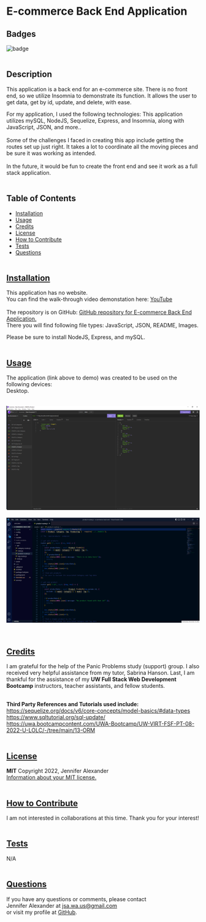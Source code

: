 
  # E-commerce Back End Application


  ## Badges
  ![badge](https://img.shields.io/badge/license-MIT-blue)
  <br><br>
  

  ## Description
  This application is a back end for an e-commerce site. There is no front end, so we utilize Insomnia to demonstrate its function. It allows the user to get data, get by id, update, and delete, with ease. 
  <br>

  For my application, I used the following technologies: This application utilizes mySQL, NodeJS, Sequelize, Express, and Insomnia, along with JavaScript, JSON, and more..
  <br><br>
  Some of the challenges I faced in creating this app include getting the routes set up just right. It takes a lot to coordinate all the moving pieces and be sure it was working as intended. 
  <br><br>
  In the future, it would be fun to create the front end and see it work as a full stack application.
  <br><br>

## Table of Contents
  - [Installation](#installation)
  - [Usage](#usage)
  - [Credits](#credits)
  - [License](#license)
  - [How to Contribute](#how-to-contribute)
  - [Tests](#tests)
  - [Questions](#questions)
  <br><br>

  ## [Installation](#table-of-contents)
  This application has no website. <br>
  You can find the walk-through video demonstation here: [YouTube](https://youtu.be/QbIbnJ0HrUU/)
  <br><br>
  The repository is on GitHub: [GitHub repository for E-commerce Back End Application.](https://github.com/jsalexan/e-commerce-back-end) <br>
  There you will find following file types: 
   JavaScript, JSON, README, Images.

   Please be sure to install NodeJS, Express, and mySQL.
  <br><br>

## [Usage](#table-of-contents)
  The application (link above to demo) was created to be used on the following devices:<br> 
   Desktop.<br><br>
  

  ![Screen capture.](./Assets/Screenshot%20(251).png)
  <br><br>
  ![Screen capture 2.](./Assets/Screenshot%20(252).png)
  
  <br>

  ## [Credits](#table-of-contents) 
  I am grateful for the help of the Panic Problems study (support) group. I also received very helpful assistance from my tutor, Sabrina Hanson. Last, I am thankful for the assistance of my **UW Full Stack Web Development Bootcamp** instructors, teacher assistants, and fellow students.
  <br><br>

  **Third Party References and Tutorials used include:** 
  <br>
  https://sequelize.org/docs/v6/core-concepts/model-basics/#data-types<br>
  https://www.sqltutorial.org/sql-update/<br>
  https://uwa.bootcampcontent.com/UWA-Bootcamp/UW-VIRT-FSF-PT-08-2022-U-LOLC/-/tree/main/13-ORM
  <br><br>

  
  ## [License](#table-of-contents)
  **MIT** Copyright 2022, Jennifer Alexander<br>
  [Information about your MIT license.](https://opensource.org/licenses/MIT)
  <br><br>
  

  ## [How to Contribute](#table-of-contents)
  I am not interested in collaborations at this time. Thank you for your interest!
  <br><br>

  ## [Tests](#table-of-contents)
  N/A
  <br><br>

  ## [Questions](#table-of-contents)
  If you have any questions or comments, please contact <br>Jennifer Alexander at jsa.wa.us@gmail.com <br>or visit my profile at [GitHub](https://github.com/jsalexan/).
  